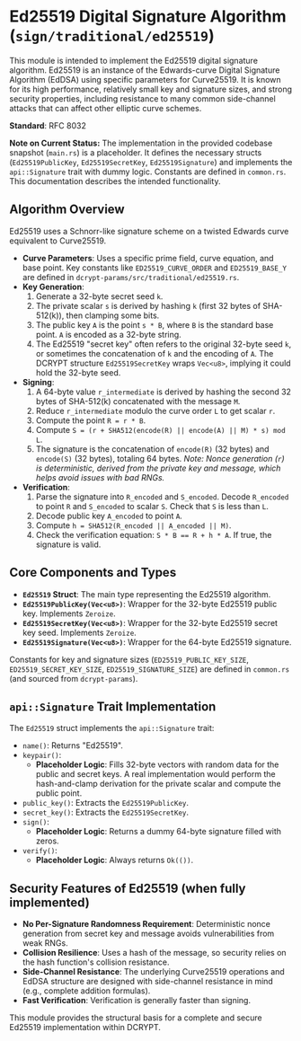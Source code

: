 # Ed25519 Digital Signature Algorithm (`sign/traditional/ed25519`)

This module is intended to implement the Ed25519 digital signature algorithm. Ed25519 is an instance of the Edwards-curve Digital Signature Algorithm (EdDSA) using specific parameters for Curve25519. It is known for its high performance, relatively small key and signature sizes, and strong security properties, including resistance to many common side-channel attacks that can affect other elliptic curve schemes.

**Standard**: RFC 8032

**Note on Current Status:** The implementation in the provided codebase snapshot (`main.rs`) is a placeholder. It defines the necessary structs (`Ed25519PublicKey`, `Ed25519SecretKey`, `Ed25519Signature`) and implements the `api::Signature` trait with dummy logic. Constants are defined in `common.rs`. This documentation describes the intended functionality.

## Algorithm Overview

Ed25519 uses a Schnorr-like signature scheme on a twisted Edwards curve equivalent to Curve25519.

-   **Curve Parameters**: Uses a specific prime field, curve equation, and base point. Key constants like `ED25519_CURVE_ORDER` and `ED25519_BASE_Y` are defined in `dcrypt-params/src/traditional/ed25519.rs`.
-   **Key Generation**:
    1.  Generate a 32-byte secret seed `k`.
    2.  The private scalar `s` is derived by hashing `k` (first 32 bytes of SHA-512(k)), then clamping some bits.
    3.  The public key `A` is the point `s * B`, where `B` is the standard base point. `A` is encoded as a 32-byte string.
    4.  The Ed25519 "secret key" often refers to the original 32-byte seed `k`, or sometimes the concatenation of `k` and the encoding of `A`. The DCRYPT structure `Ed25519SecretKey` wraps `Vec<u8>`, implying it could hold the 32-byte seed.
-   **Signing**:
    1.  A 64-byte value `r_intermediate` is derived by hashing the second 32 bytes of SHA-512(k) concatenated with the message `M`.
    2.  Reduce `r_intermediate` modulo the curve order `L` to get scalar `r`.
    3.  Compute the point `R = r * B`.
    4.  Compute `S = (r + SHA512(encode(R) || encode(A) || M) * s) mod L`.
    5.  The signature is the concatenation of `encode(R)` (32 bytes) and `encode(S)` (32 bytes), totaling 64 bytes.
    *Note: Nonce generation (`r`) is deterministic, derived from the private key and message, which helps avoid issues with bad RNGs.*
-   **Verification**:
    1.  Parse the signature into `R_encoded` and `S_encoded`. Decode `R_encoded` to point `R` and `S_encoded` to scalar `S`. Check that `S` is less than `L`.
    2.  Decode public key `A_encoded` to point `A`.
    3.  Compute `h = SHA512(R_encoded || A_encoded || M)`.
    4.  Check the verification equation: `S * B == R + h * A`. If true, the signature is valid.

## Core Components and Types

-   **`Ed25519` Struct**: The main type representing the Ed25519 algorithm.
-   **`Ed25519PublicKey(Vec<u8>)`**: Wrapper for the 32-byte Ed25519 public key. Implements `Zeroize`.
-   **`Ed25519SecretKey(Vec<u8>)`**: Wrapper for the 32-byte Ed25519 secret key seed. Implements `Zeroize`.
-   **`Ed25519Signature(Vec<u8>)`**: Wrapper for the 64-byte Ed25519 signature.

Constants for key and signature sizes (`ED25519_PUBLIC_KEY_SIZE`, `ED25519_SECRET_KEY_SIZE`, `ED25519_SIGNATURE_SIZE`) are defined in `common.rs` (and sourced from `dcrypt-params`).

## `api::Signature` Trait Implementation

The `Ed25519` struct implements the `api::Signature` trait:

-   `name()`: Returns "Ed25519".
-   `keypair()`:
    *   **Placeholder Logic**: Fills 32-byte vectors with random data for the public and secret keys. A real implementation would perform the hash-and-clamp derivation for the private scalar and compute the public point.
-   `public_key()`: Extracts the `Ed25519PublicKey`.
-   `secret_key()`: Extracts the `Ed25519SecretKey`.
-   `sign()`:
    *   **Placeholder Logic**: Returns a dummy 64-byte signature filled with zeros.
-   `verify()`:
    *   **Placeholder Logic**: Always returns `Ok(())`.

## Security Features of Ed25519 (when fully implemented)

-   **No Per-Signature Randomness Requirement**: Deterministic nonce generation from secret key and message avoids vulnerabilities from weak RNGs.
-   **Collision Resilience**: Uses a hash of the message, so security relies on the hash function's collision resistance.
-   **Side-Channel Resistance**: The underlying Curve25519 operations and EdDSA structure are designed with side-channel resistance in mind (e.g., complete addition formulas).
-   **Fast Verification**: Verification is generally faster than signing.

This module provides the structural basis for a complete and secure Ed25519 implementation within DCRYPT.